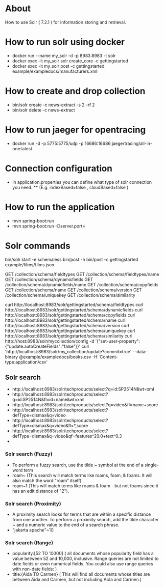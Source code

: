# About
How to use Solr ( 7.2.1 ) for information storing and retrieval.

# How to run solr using docker
* docker run --name my_solr -d -p 8983:8983 -t solr
* docker exec -it my_solr solr create_core -c gettingstarted
* docker exec -it my_solr post -c gettingstarted example/exampledocs/manufacturers.xml


# How to create and drop collection
* bin/solr create -c news-extract -s 2 -rf 2
* bin/solr delete -c news-extract

# How to run jaeger for opentracing
* docker run -d -p 5775:5775/udp -p 16686:16686 jaegertracing/all-in-one:latest

# Connection configuration
* In application.properties you can define what type of solr connection you need.
** (E.g. indexBased=false , cloudBased=false )

# How to run the application
* mvn spring-boot:run
* mvn spring-boot:run -Dserver.port=<port number>



# Solr commands
bin/solr start -e schemaless
bin/post -h
bin/post -c gettingstarted example/films/films.json

GET /collection/schema/fieldtypes
GET /collection/schema/fieldtypes/name
GET /collection/schema/dynamicfields
GET /collection/schema/dynamicfields/name
GET /collection/schema/copyfields
GET /collection/schema/name
GET /collection/schema/version
GET /collection/schema/uniquekey
GET /collection/schema/similarity

curl http://localhost:8983/solr/gettingstarted/schema/fieldtypes
curl http://localhost:8983/solr/gettingstarted/schema/dynamicfields
curl http://localhost:8983/solr/gettingstarted/schema/copyfields
curl http://localhost:8983/solr/gettingstarted/schema/name
curl http://localhost:8983/solr/gettingstarted/schema/version
curl http://localhost:8983/solr/gettingstarted/schema/uniquekey
curl http://localhost:8983/solr/gettingstarted/schema/similarity
curl http://host:8983/solr/mycollection/config -d '{"set-user-property":{"update.autoCreateFields":"false"}}'
curl 'http://localhost:8983/solr/my_collection/update?commit=true' --data-binary @example/exampledocs/books.csv -H 'Content-type:application/csv'

## Solr search
* http://localhost:8983/solr/techproducts/select?q=id:SP2514N&wt=xml
* http://localhost:8983/solr/techproducts/select?q=id:SP2514N&fl=id+name&wt=xml
* http://localhost:8983/solr/techproducts/select?q=video&fl=name+score
* http://localhost:8983/solr/techproducts/select?defType=dismax&q=video
* http://localhost:8983/solr/techproducts/select?defType=dismax&q=video&fl=*,score
* http://localhost:8983/solr/techproducts/select?defType=dismax&q=video&qf=features^20.0+text^0.3
* 

### Solr search (Fuzzy)
* To perform a fuzzy search, use the tilde ~ symbol at the end of a single-word term
* roam~  (This search will match terms like roams, foam, & foams. It will also match the word "roam" itself)
* roam~1  (This will match terms like roams & foam - but not foams since it has an edit distance of "2").

### Solr search (Proximity)
* A proximity search looks for terms that are within a specific distance from one another. To perform a proximity search, add the tilde character ~ and a numeric value to the end of a search phrase.
* "jakarta apache"~10

### Solr search (Range)
* popularity:[52 TO 10000] ( all documents whose popularity field has a value between 52 and 10,000, inclusive. Range queries are not limited to date fields or even numerical fields. You could also use range queries with
non-date fields: )
* title:{Aida TO Carmen} ( This will find all documents whose titles are between Aida and Carmen, but not including Aida and Carmen.)

